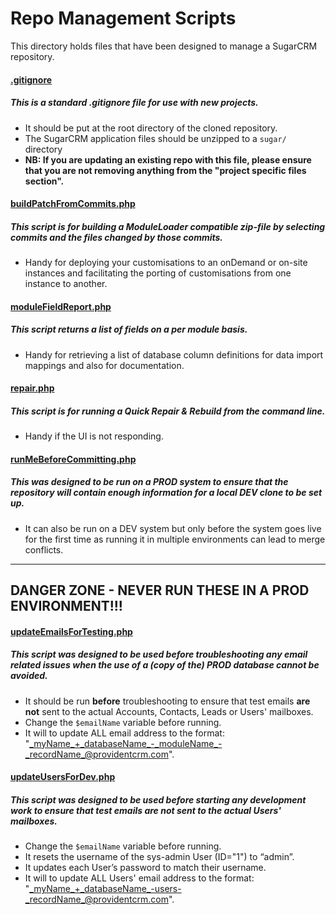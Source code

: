 # Repo Management Scripts 
This directory holds files that have been designed to manage a SugarCRM repository. 

#### [.gitignore](.gitignore) 
##### This is a standard .gitignore file for use with new projects.
* It should be put at the root directory of the cloned repository.
* The SugarCRM application files should be unzipped to a `sugar/` directory
* **NB: If you are updating an existing repo with this file, please ensure that you are not removing anything from the "project specific files section".**

#### [buildPatchFromCommits.php](buildPatchFromCommits.php)
##### This script is for building a ModuleLoader compatible zip-file by selecting commits and the files changed by those commits.
* Handy for deploying your customisations to an onDemand or on-site instances and facilitating the porting of customisations from one instance to another. 

#### [moduleFieldReport.php](moduleFieldReport.php)
##### This script returns a list of fields on a per module basis. 
* Handy for retrieving a list of database column definitions for data import mappings and also for documentation. 

#### [repair.php](repair.php) 
##### This script is for running a Quick Repair & Rebuild from the command line. 
* Handy if the UI is not responding.

#### [runMeBeforeCommitting.php](runMeBeforeCommitting.php) 
##### This was designed to be run on a PROD system to ensure that the repository will contain enough information for a local DEV clone to be set up.
* It can also be run on a DEV system but only before the system goes live for the first time as running it in multiple environments can lead to merge conflicts.

---
## DANGER ZONE - NEVER RUN THESE IN A PROD ENVIRONMENT!!!

#### [updateEmailsForTesting.php](updateEmailsForTesting.php)
##### This script was designed to be used before troubleshooting any email related issues when the use of a (copy of the) PROD database cannot be avoided.  
* It should be run __before__ troubleshooting to ensure that test emails __are not__ sent to the actual Accounts, Contacts, Leads or Users' mailboxes.
* Change the `$emailName` variable before running.
* It will to update ALL email address to the format: "_myName_+_databaseName_-_moduleName_-_recordName_@providentcrm.com".

#### [updateUsersForDev.php](updateUsersForDev.php)
##### This script was designed to be used before starting any development work to ensure that test emails __are not__ sent to the actual Users' mailboxes.
* Change the `$emailName` variable before running. 
* It resets the username of the sys-admin User (ID="1") to “admin”. 
* It updates each User’s password to match their username.
* It will to update ALL Users' email address to the format: "_myName_+_databaseName_-users-_recordName_@providentcrm.com". 
